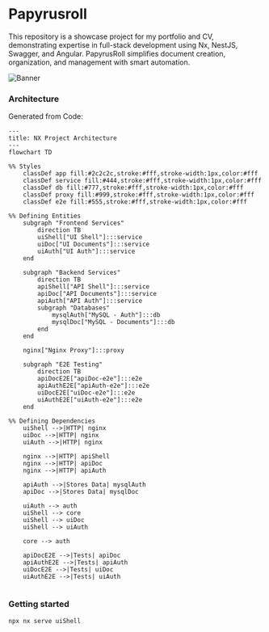 # Papyrusroll

This repository is a showcase project for my portfolio and CV, demonstrating expertise in full-stack development using Nx, NestJS, Swagger, and Angular. PapyrusRoll simplifies document creation, organization, and management with smart automation.

![Banner](https://upload.wikimedia.org/wikipedia/commons/thumb/1/1b/The_judgement_of_the_dead_in_the_presence_of_Osiris.jpg/1000px-The_judgement_of_the_dead_in_the_presence_of_Osiris.jpg)

### Architecture
Generated from Code:

```mermaid
---
title: NX Project Architecture
---
flowchart TD

%% Styles
    classDef app fill:#2c2c2c,stroke:#fff,stroke-width:1px,color:#fff
    classDef service fill:#444,stroke:#fff,stroke-width:1px,color:#fff
    classDef db fill:#777,stroke:#fff,stroke-width:1px,color:#fff
    classDef proxy fill:#999,stroke:#fff,stroke-width:1px,color:#fff
    classDef e2e fill:#555,stroke:#fff,stroke-width:1px,color:#fff

%% Defining Entities
    subgraph "Frontend Services"
        direction TB
        uiShell["UI Shell"]:::service
        uiDoc["UI Documents"]:::service
        uiAuth["UI Auth"]:::service
    end

    subgraph "Backend Services"
        direction TB
        apiShell["API Shell"]:::service
        apiDoc["API Documents"]:::service
        apiAuth["API Auth"]:::service
        subgraph "Databases"
            mysqlAuth["MySQL - Auth"]:::db
            mysqlDoc["MySQL - Documents"]:::db
        end
    end

    nginx["Nginx Proxy"]:::proxy

    subgraph "E2E Testing"
        direction TB
        apiDocE2E["apiDoc-e2e"]:::e2e
        apiAuthE2E["apiAuth-e2e"]:::e2e
        uiDocE2E["uiDoc-e2e"]:::e2e
        uiAuthE2E["uiAuth-e2e"]:::e2e
    end

%% Defining Dependencies
    uiShell -->|HTTP| nginx
    uiDoc -->|HTTP| nginx
    uiAuth -->|HTTP| nginx

    nginx -->|HTTP| apiShell
    nginx -->|HTTP| apiDoc
    nginx -->|HTTP| apiAuth

    apiAuth -->|Stores Data| mysqlAuth
    apiDoc -->|Stores Data| mysqlDoc

    uiAuth --> auth
    uiShell --> core
    uiShell --> uiDoc
    uiShell --> uiAuth

    core --> auth

    apiDocE2E -->|Tests| apiDoc
    apiAuthE2E -->|Tests| apiAuth
    uiDocE2E -->|Tests| uiDoc
    uiAuthE2E -->|Tests| uiAuth
 
```

### Getting started

``npx nx serve uiShell``
